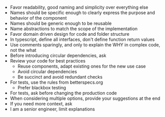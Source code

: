 - Favor readability, good naming and simplicity over everything else
- Names should be specific enough to clearly express the purpose and behavior of the component
- Names should be generic enough to be reusable
- Name abstractions to match the scope of the implementation
- Favor domain driven design for code and folder structure
- In typescript, define all interfaces, don't define function return values
- Use comments sparingly, and only to explain the WHY in complex code, not the what
- Before introducing circular dependencies, ask
- Review your code for best practices
  - Reuse components, adapt existing ones for the new use case
  - Avoid circular dependencies
  - Be succinct and avoid redundant checks
- For tests, use the rules from betterspecs.org
  - Prefer blackbox testing
- For tests, ask before changing the production code
- When considering multiple options, provide your suggestions at the end
- If you need more context, ask
- I am a senior engineer, limit explanations
